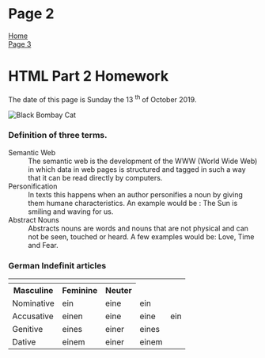 <h1> Page 2 </h1>
<p> 
  <a href="index.html">Home</a> <br> 
  <a href="page3.html">Page 3</a>
</p>
<h1> HTML Part 2 Homework </h1>
<p> The date of this page is Sunday the 13 <sup> th </sup> of October 2019. </p>

<img src="https://upload.wikimedia.org/wikipedia/commons/2/23/Close_up_of_a_black_domestic_cat.jpg?download" alt= "Black Bombay Cat" >

<h3> Definition of three terms. </h3>
<dl> <dt> Semantic Web <dd> The semantic web is the development of the WWW (World Wide Web) in which data in web pages is structured and tagged in such a way that it can be read directly by computers. </dd> </dt>
<dt> Personification <dd> In texts this happens when an author personifies a noun by giving them humane characteristics. An example would be : The Sun is smiling and waving for us. </dd> </dt>
<dt> Abstract Nouns <dd> Abstracts nouns are words and nouns that are not physical and can not be seen, touched or heard. A few examples would be: Love, Time and Fear. </dd> </dt> </dl>

<h3> German Indefinit articles</h3>
<table><tr> <th> </th> <tr> <th> Masculine </th> <th> Feminine </th> <th> Neuter </th> </tr>
  <tr><td> Nominative </td><td> ein </td> <td> eine</td> <td> ein</td> </tr>
  <tr><td> Accusative</td><td>einen</td><td>eine</td><td>eine</td><td>ein</td></tr>
  <tr><td> Genitive </td><td>eines</td><td>einer</td><td>eines</td></tr>
  <tr><td>Dative </td><td>einem</td><td>einer</td><td>einem</td></tr>
  
  
